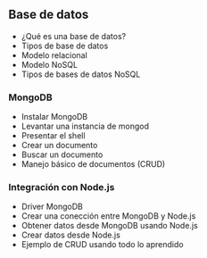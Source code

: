 ## Base de datos
* ¿Qué es una base de datos?
* Tipos de base de datos
* Modelo relacional
* Modelo NoSQL
* Tipos de bases de datos NoSQL

### MongoDB
* Instalar MongoDB
* Levantar una instancia de mongod
* Presentar el shell
* Crear un documento
* Buscar un documento
* Manejo básico de documentos (CRUD)

### Integración con Node.js
* Driver MongoDB
* Crear una conección entre MongoDB y Node.js
* Obtener datos desde MongoDB usando Node.js
* Crear datos desde Node.js
* Ejemplo de CRUD usando todo lo aprendido
